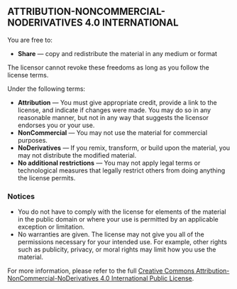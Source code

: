 ## ATTRIBUTION-NONCOMMERCIAL-NODERIVATIVES 4.0 INTERNATIONAL

You are free to:
- **Share** — copy and redistribute the material in any medium or format

The licensor cannot revoke these freedoms as long as you follow the license terms.

Under the following terms:
- **Attribution** — You must give appropriate credit, provide a link to the license, and indicate if changes were made. You may do so in any reasonable manner, but not in any way that suggests the licensor endorses you or your use.
- **NonCommercial** — You may not use the material for commercial purposes.
- **NoDerivatives** — If you remix, transform, or build upon the material, you may not distribute the modified material.
- **No additional restrictions** — You may not apply legal terms or technological measures that legally restrict others from doing anything the license permits.

### Notices
- You do not have to comply with the license for elements of the material in the public domain or where your use is permitted by an applicable exception or limitation.
- No warranties are given. The license may not give you all of the permissions necessary for your intended use. For example, other rights such as publicity, privacy, or moral rights may limit how you use the material.

For more information, please refer to the full [Creative Commons Attribution-NonCommercial-NoDerivatives 4.0 International Public License](https://creativecommons.org/licenses/by-nc-nd/4.0/legalcode).
